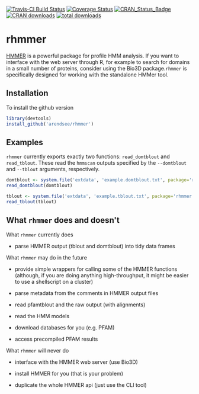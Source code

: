 [![Travis-CI Build Status](https://travis-ci.org/arendsee/rhmmer.svg?branch=master)](https://travis-ci.org/arendsee/rhmmer)
[![Coverage Status](https://img.shields.io/codecov/c/github/arendsee/rhmmer/master.svg)](https://codecov.io/github/arendsee/rhmmer?branch=master)
[![CRAN_Status_Badge](http://www.r-pkg.org/badges/version/rhmmer)](https://cran.r-project.org/package=rhmmer)
[![CRAN downloads](http://cranlogs.r-pkg.org/badges/rhmmer)](http://cran.rstudio.com/web/packages/rhmmer/index.html)
[![total downloads](http://cranlogs.r-pkg.org/badges/grand-total/rhmmer)](http://cranlogs.r-pkg.org/badges/grand-total/rhmmer)

# rhmmer

[HMMER](hmmer.ord) is a powerful package for profile HMM analysis. If you want
to interface with the web server through R, for example to search for domains
in a small number of proteins, consider using the Bio3D package.`rhmmer` is
specifically designed for working with the standalone HMMer tool.

## Installation

To install the github version

```R
library(devtools)
install_github('arendsee/rhmmer')
```

## Examples

`rhmmer` currently exports exactly two functions: `read_domtblout` and
`read_tblout`. These read the `hmmscan` outputs specified by the `--domtblout`
and `--tblout` arguments, respectively.

```R
domtblout <- system.file('extdata', 'example.domtblout.txt', package='rhmmer')
read_domtblout(domtblout)
```

```R
tblout <- system.file('extdata', 'example.tblout.txt', package='rhmmer')
read_tblout(tblout)
```

## What `rhmmer` does and doesn't

What `rhmmer` currently does

 * parse HMMER output (tblout and domtblout) into tidy data frames

What `rhmmer` may do in the future

 * provide simple wrappers for calling some of the HMMER functions (although,
   if you are doing anything high-throughput, it might be easier to use
   a shellscript on a cluster)

 * parse metadata from the comments in HMMER output files

 * read pfamtblout and the raw output (with alignments)

 * read the HMM models

 * download databases for you (e.g. PFAM)

 * access precompiled PFAM results

What `rhmmer` will never do

 * interface with the HMMER web server (use Bio3D)

 * install HMMER for you (that is your problem)

 * duplicate the whole HMMER api (just use the CLI tool)
